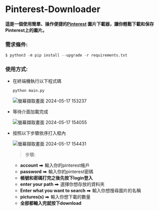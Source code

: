 # Pinterest-Downloader
**這是一個使用簡單、操作便捷的[Pinterest](https://www.pinterest.co.kr) 圖片下載器，讓你輕鬆下載和保存Pinterest上的圖片。**
### 需求條件:
   ```py
   $ python3 -m pip install --upgrade -r requirements.txt   
   ```
### 使用方式:
- 在終端機執行以下程式碼
  ```py
  python main.py
  ```
  ![螢幕擷取畫面 2024-05-17 153237](https://github.com/cjenf/Pinterest-Downloader/assets/105590093/61baae4e-aab3-48a9-9706-77050135b6a1)
  
- 等待介面加載完成
  
  ![螢幕擷取畫面 2024-05-17 154055](https://github.com/cjenf/Pinterest-Downloader/assets/105590093/337a35a2-32c1-4853-a874-af9954b81a72)
  
- 按照以下步驟依序打入框內
  
  ![螢幕擷取畫面 2024-05-17 154431](https://github.com/cjenf/Pinterest-Downloader/assets/105590093/12713904-89c1-46a4-8031-c3bb80797700)
  > 步驟:
     - __account__ ⮕ 輸入你的pinterest帳戶<br>
     - __password__ ⮕ 輸入你的pinterest密碼<br>
     - **帳號和密碼打完之後先按下login登入**<br>
     - __enter your path__ ⮕ 選擇你想存放的資料夾<br>
     - __Enter what you want to search__ ⮕ 輸入你想搜尋圖片的名稱<br>
     - __pictures(s)__ ⮕ 輸入你想下載的數量<br>
     - **全部都輸入完就按下download**<br>
   
